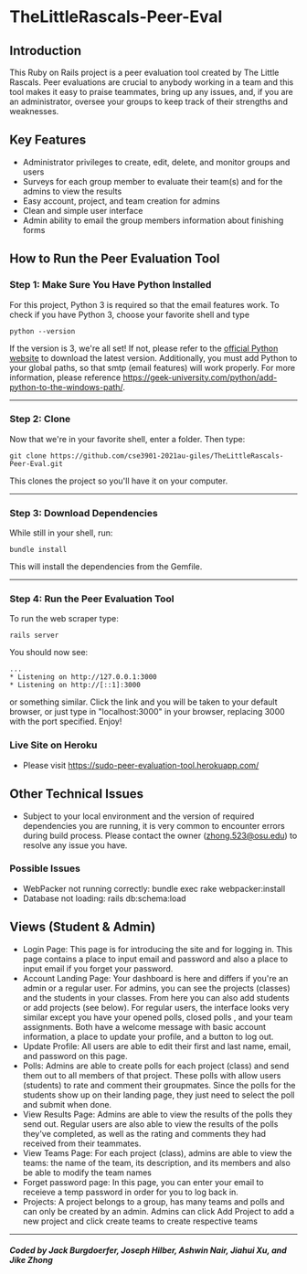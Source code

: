 # TheLittleRascals-Peer-Eval

## Introduction
This Ruby on Rails project is a peer evaluation tool created by The Little Rascals. Peer evaluations are crucial to anybody working in a team and this tool makes it easy to praise teammates, bring up any issues, and, if you are an administrator, oversee your groups to keep track of their strengths and weaknesses.

## Key Features
* Administrator privileges to create, edit, delete, and monitor groups and users
* Surveys for each group member to evaluate their team(s) and for the admins to view the results
* Easy account, project, and team creation for admins
* Clean and simple user interface
* Admin ability to email the group members information about finishing forms

## How to Run the Peer Evaluation Tool
### Step 1: Make Sure You Have Python Installed
For this project, Python 3 is required so that the email features work. To check if you have Python 3, choose your favorite shell and type
```
python --version
```
If the version is 3, we're all set!
If not, please refer to the [official Python website](https://www.python.org/downloads/) to download the latest version.
Additionally, you must add Python to your global paths, so that smtp (email features) will work properly. For more information, please reference https://geek-university.com/python/add-python-to-the-windows-path/.

---
### Step 2: Clone
Now that we're in your favorite shell, enter a folder. Then type:
```
git clone https://github.com/cse3901-2021au-giles/TheLittleRascals-Peer-Eval.git
```
This clones the project so you'll have it on your computer.

---
### Step 3: Download Dependencies
While still in your shell, run:
```
bundle install
```
This will install the dependencies from the Gemfile.

---
### Step 4: Run the Peer Evaluation Tool
To run the web scraper type: 
```
rails server
```
You should now see:
```
...
* Listening on http://127.0.0.1:3000
* Listening on http://[::1]:3000
```
or something similar. Click the link and you will be taken to your default browser, or just type in "localhost:3000" in your browser, replacing 3000 with the port specified. Enjoy!

### Live Site on Heroku
* Please visit https://sudo-peer-evaluation-tool.herokuapp.com/ 

## Other Technical Issues
* Subject to your local environment and the version of required dependencies you are running, it is very common to encounter errors during build process. Please contact the owner (zhong.523@osu.edu) to resolve any issue you have.
### Possible Issues
* WebPacker not running correctly: bundle exec rake webpacker:install
* Database not loading: rails db:schema:load

## Views (Student & Admin)
* Login Page: This page is for introducing the site and for logging in. This page contains a place to input email and password and also a place to input email if you forget your password.
* Account Landing Page: Your dashboard is here and differs if you're an admin or a regular user. For admins, you can see the projects (classes) and the students in your classes. From here you can also add students or add projects (see below). For regular users, the interface looks very similar except you have your opened polls, closed polls , and your team assignments. Both have a welcome message with basic account information, a place to update your profile, and a button to log out.
* Update Profile: All users are able to edit their first and last name, email, and password on this page.
* Polls: Admins are able to create polls for each project (class) and send them out to all members of that project. These polls with allow users (students) to rate and comment their groupmates. Since the polls for the students show up on their landing page, they just need to select the poll and submit when done.
* View Results Page: Admins are able to view the results of the polls they send out. Regular users are also able to view the results of the polls they've completed, as well as the rating and comments they had received from their teammates.
* View Teams Page: For each project (class), admins are able to view the teams: the name of the team, its description, and its members and also be able to modify the team names
* Forget password page: In this page, you can enter your email to receieve a temp password in order for you to log back in.
* Projects: A project belongs to a group, has many teams and polls and can only be created by an admin. Admins can click Add Project to add a new project and click create teams to create respective teams

---
##### Coded by Jack Burgdoerfer, Joseph Hilber, Ashwin Nair, Jiahui Xu, and Jike Zhong
